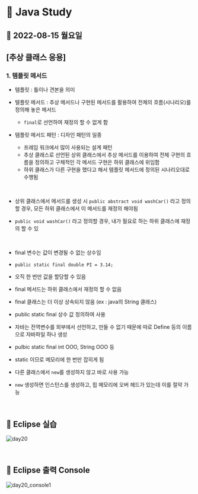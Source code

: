 # 📌 Java Study

## 🔸 2022-08-15 월요일

## [추상 클래스 응용]

### 1. 템플릿 메서드

- 템플릿 : 틀이나 견본을 의미

- 텔플릿 메서드 : 추상 메서드나 구현된 메서드를 활용하여 전체의 흐름(시나리오)를 정의해 놓은 메서드
  - `final`로 선언하여 재정의 할 수 없게 함

- 템플릿 메서드 패턴 : 디자인 패턴의 일종
  - 프레임 워크에서 많이 사용되는 설계 패턴
  - 추상 클래스로 선언된 상위 클래스에서 추상 메서드를 이용하여 전체 구현의 흐름을 정의하고 구체적인 각 메서드 구현은 하위 클래스에 위임함
  - 하위 클래스가 다른 구현을 했다고 해서 템플릿 메서드에 정의된 시나리오대로 수행됨

<br>

- 상위 클래스에서 메서드를 생성 시 `public abstract void washCar()` 라고 정의할 경우, 모든 하위 클래스에서 이 메서드를 재정의 해야됨

- `public void washCar()` 라고 정의할 경우, 내가 필요로 하는 하위 클래스에 재정의 할 수 있

<br>

- final 변수는 값이 변경될 수 없는 상수임

- `public static final double PI = 3.14;`

- 오직 한 번만 값을 할당할 수 있음

- final 메서드는 하위 클래스에서 재정의 할 수 없음

- final 클래스는 더 이상 상속되지 않음 (ex : java의 String 클래스)

- public static final 상수 값 정의하여 사용

- 자바는 전역변수를 외부에서 선언하고, 만들 수 없기 때문에 따로 Define 등의 이름으로 자바파일 하나 생성

- pulbic static final int OOO, String OOO 등

- static 이므로 메모리에 한 번만 잡히게 됨

- 다른 클래스에서 `new`를 생성하지 않고 바로 사용 가능

- `new` 생성하면 인스턴스를 생성하고, 힙 메모리에 오버 헤드가 있는데 이를 절약 가능 

<br>

## 🔖 Eclipse 실습

![day20](https://user-images.githubusercontent.com/79084294/184883295-396ff15f-d566-4238-9654-c7d62919dc80.png)

<br>

## 🔖 Eclipse 출력 Console

![day20_console1](https://user-images.githubusercontent.com/79084294/184883302-d7edca74-7096-4caa-bac0-b55bce42bff5.png)

